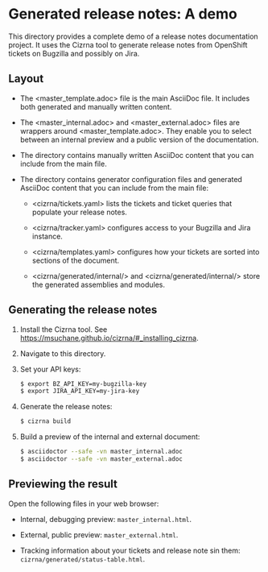 # Generated release notes: A demo

This directory provides a complete demo of a release notes documentation project. It uses the Cizrna tool to generate release notes from OpenShift tickets on Bugzilla and possibly on Jira.

## Layout

* The <master_template.adoc> file is the main AsciiDoc file. It includes both generated and manually written content.

* The <master_internal.adoc> and <master_external.adoc> files are wrappers around <master_template.adoc>. They enable you to select between an internal preview and a public version of the documentation.

* The <manual-sections> directory contains manually written AsciiDoc content that you can include from the main file.

* The <cizrna> directory contains generator configuration files and generated AsciiDoc content that you can include from the main file:

    * <cizrna/tickets.yaml> lists the tickets and ticket queries that populate your release notes.

    * <cizrna/tracker.yaml> configures access to your Bugzilla and Jira instance.

    * <cizrna/templates.yaml> configures how your tickets are sorted into sections of the document.

    * <cizrna/generated/internal/> and <cizrna/generated/internal/> store the generated assemblies and modules.

## Generating the release notes

1. Install the Cizrna tool. See <https://msuchane.github.io/cizrna/#_installing_cizrna>.

2. Navigate to this directory.

3. Set your API keys:

    ```bash
    $ export BZ_API_KEY=my-bugzilla-key
    $ export JIRA_API_KEY=my-jira-key
    ```

4. Generate the release notes:

    ```bash
    $ cizrna build
    ```

5. Build a preview of the internal and external document:

    ```bash
    $ asciidoctor --safe -vn master_internal.adoc
    $ asciidoctor --safe -vn master_external.adoc
    ```

## Previewing the result

Open the following files in your web browser:

* Internal, debugging preview: `master_internal.html`.

* External, public preview: `master_external.html`.

* Tracking information about your tickets and release note sin them: `cizrna/generated/status-table.html`.
